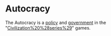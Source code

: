 # Autocracy

The Autocracy is a [policy](policy) and [government](government) in the "[Civilization%20%28series%29](Civilization)" games.